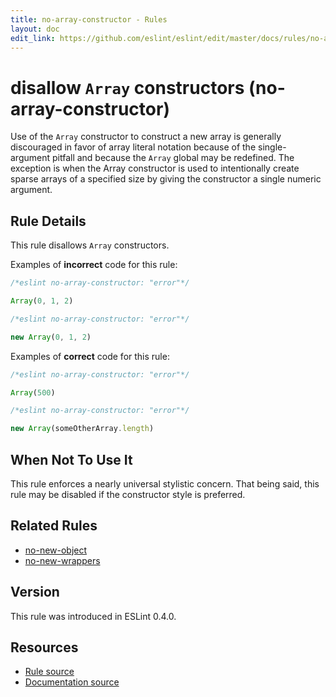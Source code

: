 ```yaml
---
title: no-array-constructor - Rules
layout: doc
edit_link: https://github.com/eslint/eslint/edit/master/docs/rules/no-array-constructor.md
---
```

<!-- Note: No pull requests accepted for this file. See README.md in the root directory for details. -->

# disallow `Array` constructors (no-array-constructor)

Use of the `Array` constructor to construct a new array is generally
discouraged in favor of array literal notation because of the single-argument
pitfall and because the `Array` global may be redefined. The exception is when
the Array constructor is used to intentionally create sparse arrays of a
specified size by giving the constructor a single numeric argument.

## Rule Details

This rule disallows `Array` constructors.

Examples of **incorrect** code for this rule:

```js
/*eslint no-array-constructor: "error"*/

Array(0, 1, 2)
```

```js
/*eslint no-array-constructor: "error"*/

new Array(0, 1, 2)
```

Examples of **correct** code for this rule:

```js
/*eslint no-array-constructor: "error"*/

Array(500)
```

```js
/*eslint no-array-constructor: "error"*/

new Array(someOtherArray.length)
```

## When Not To Use It

This rule enforces a nearly universal stylistic concern. That being said, this
rule may be disabled if the constructor style is preferred.

## Related Rules

* [no-new-object](no-new-object)
* [no-new-wrappers](no-new-wrappers)

## Version

This rule was introduced in ESLint 0.4.0.

## Resources

* [Rule source](https://github.com/eslint/eslint/tree/master/lib/rules/no-array-constructor.js)
* [Documentation source](https://github.com/eslint/eslint/tree/master/docs/rules/no-array-constructor.md)
